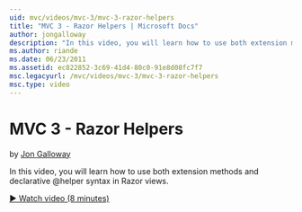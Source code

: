 ```yaml
---
uid: mvc/videos/mvc-3/mvc-3-razor-helpers
title: "MVC 3 - Razor Helpers | Microsoft Docs"
author: jongalloway
description: "In this video, you will learn how to use both extension methods and declarative @helper syntax in Razor views."
ms.author: riande
ms.date: 06/23/2011
ms.assetid: ec822852-3c69-41d4-80c0-91e8d08fc7f7
msc.legacyurl: /mvc/videos/mvc-3/mvc-3-razor-helpers
msc.type: video
---
```

MVC 3 - Razor Helpers
====================
by [Jon Galloway](https://github.com/jongalloway)

In this video, you will learn how to use both extension methods and declarative @helper syntax in Razor views.

[&#9654; Watch video (8 minutes)](https://channel9.msdn.com/Blogs/ASP-NET-Site-Videos/mvc-3-razor-helpers)

